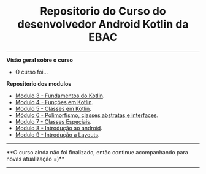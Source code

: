 <h1 align="center"> Repositorio do Curso do desenvolvedor Android Kotlin da EBAC</h1>
<hr/>

**Visão geral sobre o curso**

- O curso foi...

**Repositorio dos modulos**

- <a href="https://github.com/eulucasm/fundamentos-kotlin-ebac" target="_blank">Modulo 3 - Fundamentos do Kotlin</a>.
- <a href="https://github.com/eulucasm/funcoes-kotlin-ebac" target="_blank">Modulo 4 - Funções em Kotlin</a>.
- <a href="https://github.com/eulucasm/classes-kotlin-ebac" target="_blank">Modulo 5 - Classes em Kotlin</a>.
- <a href="https://github.com/eulucasm/polimorfismo-kotlin-ebac" target="_blank">Módulo 6 - Polimorfismo, classes abstratas e interfaces</a>.
- <a href="https://github.com/eulucasm/classes-especiais-kotlin-ebac" target="_blank">Modulo 7 - Classes Especiais</a>.
- <a href="https://github.com/eulucasm/modulo8_ebac" target="_blank">Modulo 8 - Introdução ao android</a>.
- <a href="https://github.com/eulucasm/modulo9_ebac" target="_blank">Modulo 9 - Introdução a Layouts</a>.



<hr/>
**O curso ainda não foi finalizado, então continue acompanhando para novas atualização =)**
<hr/>
